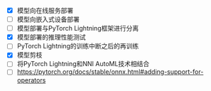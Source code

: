 - [x] 模型向在线服务部署
- [ ] 模型向嵌入式设备部署
- [ ] 模型部署与PyTorch Lightning框架进行分离
- [x] 模型部署的推理性能测试
- [ ] PyTorch Lightning的训练中断之后的再训练
- [x] 模型剪枝
- [ ] 将PyTorch Lightning和NNI AutoML技术相结合
- [ ] https://pytorch.org/docs/stable/onnx.html#adding-support-for-operators